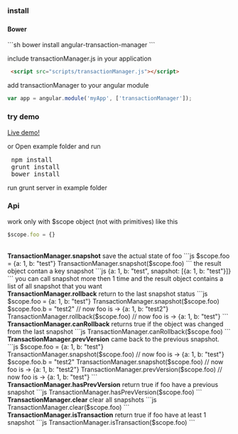 <h3> install <H3>

<h4>Bower</h3>
```sh
bower install angular-transaction-manager
```

include transactionManager.js in your application

```html
 <script src="scripts/transactionManager.js"></script>
```

add transactionManager to your angular module

```js
var app = angular.module('myApp', ['transactionManager']);
```


<h3> try demo </h3>

<a href="https://jsfiddle.net/marco_pretelli/0fa6yxb6/1/"> Live demo! </a>

or Open example folder and run
<pre>
 npm install
 grunt install
 bower install
</pre>

run grunt server in example folder


<h3>Api</h3>

work only with $scope object (not with primitives) like this
```js
$scope.foo = {}
```
<br>
<b>TransactionManager.snapshot</b>
save the actual state of foo
```js
$scope.foo = {a: 1, b: "test"}
TransactionManager.snapshot($scope.foo)
```
the result object contan a key snapshot
```js 
{a: 1, b: "test", snapshot: [{a: 1, b: "test"}]}
```
you can call snapshot more then 1 time and the result object contains a list of all snapshot that you want

<br>
<b>TransactionManager.rollback</b>
return to the last snapshot status
```js
$scope.foo = {a: 1, b: "test"}
TransactionManager.snapshot($scope.foo)
$scope.foo.b = "test2" // now foo is ->  {a: 1, b: "test2"}
TransactionManager.rollback($scope.foo)
// now foo is ->  {a: 1, b: "test"}
```

<br>
<b>TransactionManager.canRollback</b>
returns true if the object was changed from the last snapshot
```js
TransactionManager.canRollback($scope.foo)
```

<br>
<b>TransactionManager.prevVersion</b>
came back to the previous snapshot.
```js
$scope.foo = {a: 1, b: "test"}
TransactionManager.snapshot($scope.foo) // now foo is -> {a: 1, b: "test"}
$scope.foo.b = "test2"
TransactionManager.snapshot($scope.foo) // now foo is -> {a: 1, b: "test2"}
TransactionManager.prevVersion($scope.foo)
// now foo is ->  {a: 1, b: "test"}
```

<br>
<b>TransactionManager.hasPrevVersion</b>
return true if foo have a previous snapshot
```js
TransactionManager.hasPrevVersion($scope.foo)
```

<br>
<b>TransactionManager.clear</b>
clear all snapshots
```js
TransactionManager.clear($scope.foo)
```
<br>
<b>TransactionManager.isTransaction</b>
return true if foo have at least 1 snapshot
```js
TransactionManager.isTransaction($scope.foo)
```
